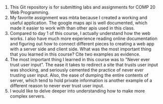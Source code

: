 1. This Git repository is for submitting labs and assignments for COMP 20 Web Programming.
2. My favorite assignment was mbta because I created a working and useful application. The google maps api is well documented, which made it easier to work with than other apis used in this class.
3. Compared to day 1 of this course, I actually understand how the web works. I also have much more experience reading online documentation and figuring out how to connect different pieces to creating a web app with a server side and client side. 
What was the most important thing that you learned in this course? Cite two examples as evidence.
4. The most important thing I learned in this course was to "Never ever trust user input". The ease it takes to redirect a site that trusts user input was shocking, and seriously cemented the practice of never ever trusting user input. Also, the ease of dumping the entire contents of server, which tend to hold private information is another example of a different reason to never ever trust user input.
5. I would like to delve deeper into understanding how to make more complex servers.